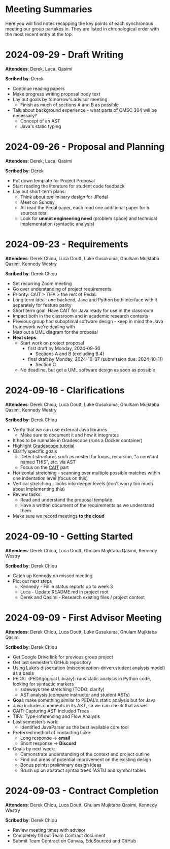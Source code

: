 # Meeting Summaries
Here you will find notes recapping the key points of each synchronous meeting our group partakes in. They are listed in chronological order with the most recent entry at the top.

# 2024-09-29 - Draft Writing
**Attendees**: Derek, Luca, Qasimi

**Scribed by**: Derek

- Continue reading papers
- Make progress writing proposal body text
- Lay out goals by tomorrow's advisor meeting
    - Finish as much of sections A and B as possible
- Talk about background experience - what parts of CMSC 304 will be necessary?
    - Concept of an AST
    - Java's static typing

# 2024-09-26 - Proposal and Planning
**Attendees**: Derek, Luca, Qasimi

**Scribed by**: Derek

- Put down template for Project Proposal
- Start reading the literature for student code feedback
- Lay out short-term plans:
    - Think about preliminary design for JPedal
    - Meet on Sunday
    - All read the Pedal paper, each read one additional paper for 5 sources total
    - Look for **unmet engineering need** (problem space) and technical implementation (syntactic analysis)

# 2024-09-23 - Requirements
**Attendees**: Derek Chiou, Luca Doutt, Luke Gusukuma, Ghulkam Mujktaba Qasimi, Kennedy Westry

**Scribed by**: Derek Chiou

- Set recurring Zoom meeting
- Go over understanding of project requirements
- Priority: CAIT > TIFA > the rest of PedaL
- Long term ideal: one backend, Java and Python both interface with it separately for feature parity
- Short term goal: Have CAIT for Java ready for use in the classroom
- Impact both in the classroom and in academic research contexts
- Previous group had suboptimal software design - keep in mind the Java framework we're dealing with
- Map out a UML diagram for the proposal
- **Next steps**:
    - Start work on project proposal
        - first draft by Monday, 2024-09-30
            - Sections A and B (excluding B.4)
        - final draft by Monday, 2024-10-07 (submission due: 2024-10-11)
            - Section C
    - No deadline, but get a UML software design as soon as possible

# 2024-09-16 - Clarifications
**Attendees**: Derek Chiou, Luca Doutt, Luke Gusukuma, Ghulkam Mujktaba Qasimi, Kennedy Westry

**Scribed by**: Derek Chiou

- Verify that we can use external Java libraries
    - Make sure to document it and how it integrates
- It has to be runnable in Gradescope (runs a Docker container)
- Highlight [Gradescope tutorial](https://docs.google.com/document/d/1emrYDSGkIYHiohU5BM2_WDNxGv_FpYfAQB-HTk6rXWY/edit)
- Clarify specific goals
    - Detect structures such as nested for loops, recursion, "a constant named THIS", etc. via AST
    - Focus on the [CAIT](https://pedal-edu.github.io/pedal/teachers/tools/cait.html) part
- Horizontal stretching - scanning over multiple possible matches within one indentation level (focus on this)
- Vertical stretching - looks into deeper levels (don't worry too much about implementing this)
- Review tasks:
    - Read and understand the proposal template
    - Have a written document of the requirements as we understand them
- Make sure we record meetings **to the cloud**

# 2024-09-10 - Getting Started
**Attendees**: Derek Chiou, Luca Doutt, Ghulam Mujktaba Qasimi, Kennedy Westry

**Scribed by**: Derek Chiou

- Catch up Kennedy on missed meeting
- Plot out next steps
    - Kennedy - Fill in status reports up to week 3
    - Luca - Update README.md in project root
    - Derek and Qasimi - Research existing files / project context
# 2024-09-09 - First Advisor Meeting
**Attendees**: Derek Chiou, Luca Doutt, Luke Gusukuma, Ghulam Mujktaba Qasimi

**Scribed by**: Derek Chiou

- Get Google Drive link for previous group project
- Get last semester’s GitHub repository
- Using Luke’s dissertation (misconception-driven student analysis model) as a basis
- PEDAL (PEDAgogical Library): runs static analysis in Python code, looking for syntactic markers
    - sideways tree stretching (TODO: clarify)
    - AST analysis (compare instructor and student ASTs)
- **Goal**: make something similar to PEDAL’s static analysis but for Java
- Java includes comments in its AST, so we can check that as well
- CAIT: Capturing AST-Included Trees
- TIFA: Type-Inferencing and Flow Analysis
- Last semester’s work:
    - Identified JavaParser as the best available core tool
- Preferred method of contacting Luke:
    - Long response -> **email**
    - Short response -> **Discord**
- Goals by next week:
    - Demonstrate understanding of the context and project outline
    - Find out areas of potential improvement on the existing design
    - Bonus points: preliminary design ideas
    - Brush up on abstract syntax trees (ASTs) and symbol tables
# 2024-09-03 - Contract Completion
**Attendees**: Derek Chiou, Luca Doutt, Ghulam Mujktaba Qasimi, Kennedy Westry

**Scribed by**: Derek Chiou

- Review meeting times with advisor
- Completely fill out Team Contract document
- Submit Team Contract on Canvas, EduSourced and GitHub

